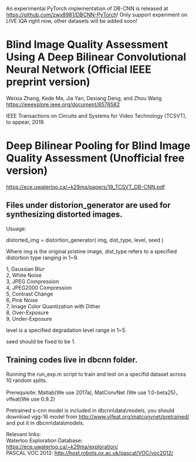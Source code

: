 An experimental PyTorch implementation of DB-CNN is released at https://github.com/zwx8981/DBCNN-PyTorch! Only support experiment on LIVE IQA right now, other datasets will be added soon!


Blind Image Quality Assessment Using A Deep Bilinear Convolutional Neural Network (Official IEEE preprint version)
=
Weixia Zhang, Kede Ma, Jia Yan, Dexiang Deng, and Zhou Wang
https://ieeexplore.ieee.org/document/8576582

IEEE Transactions on Circuits and Systems for Video Technology (TCSVT), to appear, 2019.

Deep Bilinear Pooling for Blind Image Quality Assessment (Unofficial free version)
=
https://ece.uwaterloo.ca/~k29ma/papers/19_TCSVT_DB-CNN.pdf



Files under distorion_generator are used for synthesizing distorted images.
-

Usuage:

distorted_img = distortion_generator( img, dist_type, level, seed )

Where img is the original pristine image, dist_type refers to a specified distortion type ranging in 1~9.

1, Gaussian Blur \
2, White Noise  \
3, JPEG Compression \
4, JPEG2000 Compression \
5, Contrast Change \
6, Pink Noise \
7, Image Color Quantization with Dither \
8, Over-Exposure \
9, Under-Exposure 

level is a specified degradation level range in 1~5.

seed should be fixed to be 1.


Training codes live in dbcnn folder.
-

Running the run_exp.m script to train and test on a specifid dataset across 10 random splits.

Prerequisite: Matlab(We use 2017a), MatConvNet (We use 1.0-beta25)， vlfeat(We use 0.9.2)

Pretrained s-cnn model is included in dbcnn\data\models, you should download vgg-16 model from http://www.vlfeat.org/matconvnet/pretrained/ and put it in dbcnn\data\models.


Relevant links: \
Waterloo Exploration Database: https://ece.uwaterloo.ca/~k29ma/exploration/ \
PASCAL VOC 2012: http://host.robots.ox.ac.uk/pascal/VOC/voc2012/
